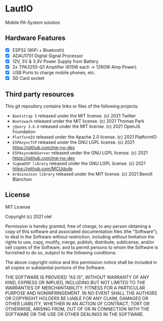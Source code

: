 # LautIO
Mobile PA-System solution

## Hardware Features

- [x] ESP32 (WiFi + Bluetooth)
- [x] ADAU1701 Digital Signal Processor
- [x] 12V, 5V & 3.3V Power Supply from Battery
- [x] 2x TPA3255-Q1 Amplifier (615W each -> 1260W Amp Power)
- [x] USB Ports to charge mobile phones, etc.
- [x] SD Card socket

## Third party resources
This git repository contains links or files of the following projects:
* `Bootstrap 5` released under the MIT license. (c) 2021 Twitter
* `Bootswach` released under the MIT license. (c) 2021 Thomas Park
* `jQuery 3.6.0` released under the MIT license. (c) 2021 OpenJS Foundation
* `PlatformIO` released under the Apache 2.0 license. (c) 2021 PlatformIO
* `ESPAsyncTCP` released under the GNU LGPL license. (c) 2021 https://github.com/me-no-dev
* `ESPAsyncWebServer` released under the GNU LGPL license. (c) 2021 https://github.com/me-no-dev
* `SigmaDSP library` released under the GNU LGPL license. (c) 2021 https://github.com/MCUdude
* `ArduinoJson library` released under the MIT license. (c) 2021 Benoît Blanchon

## License
MIT License

Copyright (c) 2021 olel

Permission is hereby granted, free of charge, to any person obtaining a copy
of this software and associated documentation files (the "Software"), to deal
in the Software without restriction, including without limitation the rights
to use, copy, modify, merge, publish, distribute, sublicense, and/or sell
copies of the Software, and to permit persons to whom the Software is
furnished to do so, subject to the following conditions:

The above copyright notice and this permission notice shall be included in all
copies or substantial portions of the Software.

THE SOFTWARE IS PROVIDED "AS IS", WITHOUT WARRANTY OF ANY KIND, EXPRESS OR
IMPLIED, INCLUDING BUT NOT LIMITED TO THE WARRANTIES OF MERCHANTABILITY,
FITNESS FOR A PARTICULAR PURPOSE AND NONINFRINGEMENT. IN NO EVENT SHALL THE
AUTHORS OR COPYRIGHT HOLDERS BE LIABLE FOR ANY CLAIM, DAMAGES OR OTHER
LIABILITY, WHETHER IN AN ACTION OF CONTRACT, TORT OR OTHERWISE, ARISING FROM,
OUT OF OR IN CONNECTION WITH THE SOFTWARE OR THE USE OR OTHER DEALINGS IN THE
SOFTWARE.
